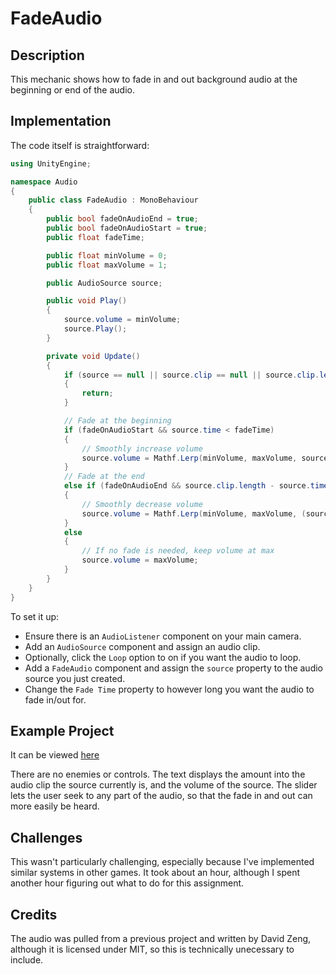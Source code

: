 # FadeAudio

## Description

This mechanic shows how to fade in and out background audio at the beginning
or end of the audio.

## Implementation

The code itself is straightforward:
```cs
using UnityEngine;

namespace Audio
{
    public class FadeAudio : MonoBehaviour
    {
        public bool fadeOnAudioEnd = true;
        public bool fadeOnAudioStart = true;
        public float fadeTime;

        public float minVolume = 0;
        public float maxVolume = 1;

        public AudioSource source;

        public void Play()
        {
            source.volume = minVolume;
            source.Play();
        }

        private void Update()
        {
            if (source == null || source.clip == null || source.clip.length == 0)
            {
                return;
            }

            // Fade at the beginning
            if (fadeOnAudioStart && source.time < fadeTime)
            {
                // Smoothly increase volume
                source.volume = Mathf.Lerp(minVolume, maxVolume, source.time / fadeTime);
            }
            // Fade at the end
            else if (fadeOnAudioEnd && source.clip.length - source.time < fadeTime)
            {
                // Smoothly decrease volume
                source.volume = Mathf.Lerp(minVolume, maxVolume, (source.clip.length - source.time) / fadeTime);
            }
            else
            {
                // If no fade is needed, keep volume at max
                source.volume = maxVolume;
            }
        }
    }
}
```

To set it up:
 - Ensure there is an `AudioListener` component on your main camera.
 - Add an `AudioSource` component and assign an audio clip.
 - Optionally, click the `Loop` option to on if you want the audio to loop.
 - Add a `FadeAudio` component and assign the `source` property to the 
 audio source you just created. 
 - Change the `Fade Time` property to however long you want the audio to fade 
 in/out for.

## Example Project

It can be viewed [here](https://loukylor.github.io/FadeAudio/)

There are no enemies or controls. The text displays the amount into the audio
clip the source currently is, and the volume of the source. The slider lets the
user seek to any part of the audio, so that the fade in and out can more easily
be heard.

## Challenges

This wasn't particularly challenging, especially because I've implemented
similar systems in other games. It took about an hour, although I spent another
hour figuring out what to do for this assignment.

## Credits

The audio was pulled from a previous project and written by David Zeng, although
it is licensed under MIT, so this is technically unecessary to include.